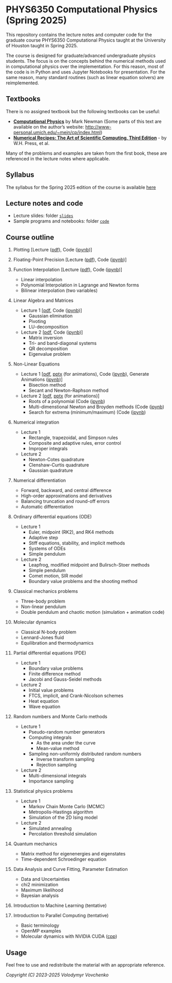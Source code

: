# PHYS6350 Computational Physics (Spring 2025)

This repository contains the lecture notes and computer code for the graduate course PHYS6350 Computational Physics taught at the University of Houston taught in Spring 2025.

The course is designed for graduate/advanced undergraduate physics students.
The focus is on the concepts behind the numerical methods used in computational physics over the implementation. For this reason, most of the code is in Python and uses Jupyter Notebooks for presentation. 
For the same reason, many standard routines (such as linear equation solvers) are reimplemented.


## Textbooks
There is no assigned textbook but the following textbooks can be useful:
- [**Computational Physics**](https://www.amazon.com/Computational-Physics-Mark-Newman/dp/1480145513) by Mark Newman (Some parts of this text are available on the author’s website: http://www-personal.umich.edu/~mejn/cp/index.html)
- [**Numerical Recipes: The Art of Scientific Computing, Third Edition**](https://www.amazon.com/Numerical-Recipes-3rd-Scientific-Computing/dp/0521880688/) -	 by W.H. Press, et al.

Many of the problems and examples are taken from the first book, these are referenced in the lecture notes where applicable.

## Syllabus

The syllabus for the Spring 2025 edition of the course is available [here](Syllabus_Phys6350_spring2025.pdf)

## Lecture notes and code

- Lecture slides: folder [``slides``](slides/)
- Sample programs and notebooks: folder  [``code``](code/)

## Course outline

1. Plotting [Lecture ([pdf](slides/Lecture2-01-16-25-Plotting-MachinePrecision.pdf)), 
Code ([ipynb](code/1_Plotting/1_Plotting.ipynb))]

2. Floating-Point Precision [Lecture ([pdf](slides/Lecture2-01-16-25-Plotting-MachinePrecision.pdf)), 
Code ([ipynb](code/2_FloatingPointPrecision/2_FloatingPointPrecision.ipynb))]

3. Function Interpolation [Lecture ([pdf](slides/Lecture3-01-23-25-Interpolation.pdf)), Code ([ipynb](code/3_Interpolation/3_Interpolation.ipynb))]
    - Linear interpolation
    - Polynomial Interpolation in Lagrange and Newton forms
    - Bilinear interpolation (two variables)

4. Linear Algebra and Matrices
    - Lecture 1 [[pdf](slides/Lecture4-01-28-25-LinearAlgebra.pdf), Code ([ipynb](code/4_LinearAlgebra/4_LinearAlgebra.ipynb))]
        - Gaussian elimination
        - Pivoting
        - LU-decomposition
    - Lecture 2 [[pdf](slides/Lecture5-01-30-25-LinearAlgebra-2.pdf), Code ([ipynb](code/4_LinearAlgebra/4_LinearAlgebra.ipynb))]
        - Matrix inversion
        - Tri- and band-diagonal systems
        - QR decomposition
        - Eigenvalue problem

5. Non-Linear Equations
    - Lecture 1 [[pdf](slides/Lecture6-02-04-25-NonlinearEquations.pdf), [pptx](slides/Lecture6-02-04-25-NonlinearEquations.pptx) (for animations), Code ([ipynb](code/5_NonlinearEquations/5_NonlinearEquations.ipynb)), Generate Animations ([ipynb](code/5_NonlinearEquations/5_NonlinearEquations-Animation.ipynb))]
        - Bisection method
        - Secant and Newton-Raphson method
    - Lecture 2 [[pdf](slides/Lecture7-02-06-25-NonlinearEquations-2.pdf), [pptx](slides/Lecture7-02-06-25-NonlinearEquations-2.pptx) (for animations)]
        - Roots of a polynomial (Code ([ipynb](code/5_NonlinearEquations/5b_PolynomialRoots.ipynb))
        - Multi-dimenstional Newton and Broyden methods (Code ([ipynb](code/5_NonlinearEquations/5c_NonlinearEquationsMulti.ipynb))
        - Search for extrema (minimum/maximum) (Code ([ipynb](code/5_NonlinearEquations/5d_SearchForExtrema.ipynb))

6. Numerical integration
    - Lecture 1
        - Rectangle, trapezoidal, and Simpson rules
        - Composite and adaptive rules, error control
        - Improper integrals
    - Lecture 2
        - Newton-Cotes quadrature
        - Clenshaw-Curtis quadrature
        - Gaussian quadrature

7. Numerical differentiation
    - Forward, backward, and central difference
    - High-order approximations and derivatives
    - Balancing truncation and round-off errors
    - Automatic differentiation


8. Ordinary differential equations (ODE)
    - Lecture 1
        - Euler, midpoint (RK2), and RK4 methods
        - Adaptive step
        - Stiff equations, stability, and implicit methods
        - Systems of ODEs
        - Simple pendulum
     - Lecture 2
        - Leapfrog, modified midpoint and Bulirsch-Stoer methods
        - Simple pendulum
        - Comet motion, SIR model
        - Boundary value problems and the shooting method

9. Classical mechanics problems
    - Three-body problem
    - Non-linear pendulum
    - Double pendulum and chaotic motion (simulation + animation code)


10. Molecular dynamics
    - Classical N-body problem
    - Lennard-Jones fluid
    - Equilibration and thermodynamics


11. Partial differential equations (PDE)
    - Lecture 1
        - Boundary value problems
        - Finite difference method
        - Jacobi and Gauss-Seidel methods
    - Lecture 2
        - Initial value problems
        - FTCS, implicit, and Crank-Nicolson schemes
        - Heat equation 
        - Wave equation

12. Random numbers and Monte Carlo methods
    - Lecture 1
        - Pseudo-random number generators
        - Computing integrals
            - As the area under the curve
            - Mean-value method
        - Sampling non-uniformly distributed random numbers
            - Inverse transform sampling
            - Rejection sampling
    - Lecture 2
        - Multi-dimensional integrals
        - Importance sampling

13. Statistical physics problems
    - Lecture 1
        - Markov Chain Monte Carlo (MCMC)
        - Metropolis-Hastings algorithm
        - Simulation of the 2D Ising model
    - Lecture 2
        - Simulated annealing
        - Percolation threshold simulation

14. Quantum mechanics
    - Matrix method for eigenenergies and eigenstates
    - Time-dependent Schroedinger equation

15. Data Analysis and Curve Fitting, Parameter Estimation
    - Data and Uncertainties
    - chi2 minimization
    - Maximum likelihood
    - Bayesian analysis

16. Introduction to Machine Learning (tentative)


17. Introduction to Parallel Computing (tentative)
    - Basic terminology
    - OpenMP examples
    - Molecular dynamics with NVIDIA CUDA ([cpp](https://github.com/vlvovch/lennard-jones-cuda))

## Usage

Feel free to use and redistribute the material with an appropriate reference.

*Copyright (C) 2023-2025 Volodymyr Vovchenko*